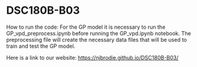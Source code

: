 # DSC180B-B03
How to run the code:
For the GP model it is necessary to run the GP_vpd_preprocess.ipynb before running the GP_vpd.ipynb notebook. The preprocessing file will create the necessary data files that will be used to train and test the GP model.

Here is a link to our website: https://njbrodie.github.io/DSC180B-B03/


